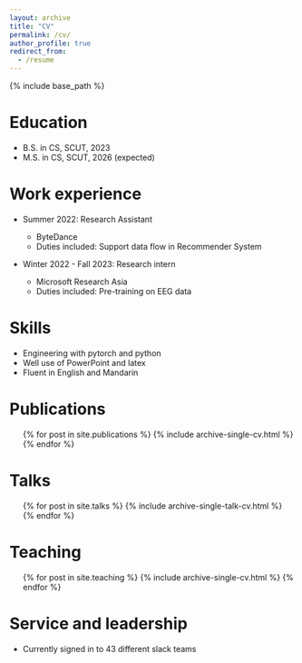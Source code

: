 ```yaml
---
layout: archive
title: "CV"
permalink: /cv/
author_profile: true
redirect_from:
  - /resume
---
```


{% include base_path %}

Education
======
* B.S. in CS, SCUT, 2023
* M.S. in CS, SCUT, 2026 (expected)

Work experience
======
* Summer 2022: Research Assistant
  * ByteDance
  * Duties included: Support data flow in Recommender System

* Winter 2022 - Fall 2023: Research intern
  * Microsoft Research Asia
  * Duties included: Pre-training on EEG data
  
Skills
======
* Engineering with pytorch and python
* Well use of PowerPoint and latex
* Fluent in English and Mandarin

Publications
======
  <ul>{% for post in site.publications %}
    {% include archive-single-cv.html %}
  {% endfor %}</ul>
  
Talks
======
  <ul>{% for post in site.talks %}
    {% include archive-single-talk-cv.html %}
  {% endfor %}</ul>
  
Teaching
======
  <ul>{% for post in site.teaching %}
    {% include archive-single-cv.html %}
  {% endfor %}</ul>
  
Service and leadership
======
* Currently signed in to 43 different slack teams
